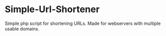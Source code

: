 # Simple-Url-Shortener
Simple php script for shortening URLs. Made for webservers with multiple usable domains.
